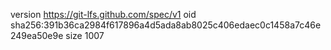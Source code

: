version https://git-lfs.github.com/spec/v1
oid sha256:391b36ca2984f617896a4d5ada8ab8025c406edaec0c1458a7c46e249ea50e9e
size 1007
